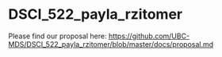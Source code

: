# DSCI_522_payla_rzitomer

Please find our proposal here: https://github.com/UBC-MDS/DSCI_522_payla_rzitomer/blob/master/docs/proposal.md
